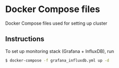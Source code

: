 # Docker Compose files

Docker Compose files used for setting up cluster

## Instructions

To set up monitoring stack (Grafana + InfluxDB), run

```bash
$ docker-compose -f grafana_influxdb.yml up -d
```
